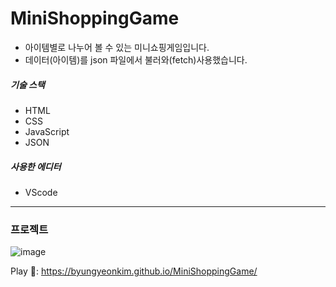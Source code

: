 # MiniShoppingGame

- 아이템별로 나누어 볼 수 있는 미니쇼핑게임입니다.
- 데이터(아이템)를 json 파일에서 불러와(fetch)사용했습니다.

##### 기술 스택

- HTML
- CSS
- JavaScript
- JSON

##### 사용한 에디터

- VScode

---

### 프로젝트

![image](https://user-images.githubusercontent.com/66554164/92253278-471cc280-ef0a-11ea-9afa-bcafdc19638d.png)

Play 👀: https://byungyeonkim.github.io/MiniShoppingGame/
